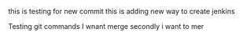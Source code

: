 
this is testing for new commit
this is adding new way to create jenkins

Testing git commands
 I wnant merge 
secondly i want to mer
